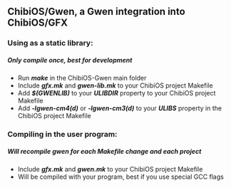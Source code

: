 ## ChibiOS/Gwen, a Gwen integration into ChibiOS/GFX

### Using as a static library: 
##### Only compile once, best for development
*   Run **_make_** in the ChibiOS-Gwen main folder
*   Include **_gfx.mk_** and _**gwen-lib.mk**_ to your ChibiOS project Makefile
*   Add _**$(GWENLIB)**_ to your _**ULIBDIR**_ property to your ChibiOS project Makefile
*   Add _**-lgwen-cm4(d)**_ or _**-lgwen-cm3(d)**_ to your _**ULIBS**_ property in the ChibiOS project Makefile

### Compiling in the user program:
##### Will recompile gwen for each Makefile change and each project
*   Include _**gfx.mk**_ and _**gwen.mk**_ to your ChibiOS project Makefile
*   Will be compiled with your program, best if you use special GCC flags
